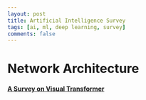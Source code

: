 ```yaml
---
layout: post    
title: Artificial Intelligence Survey      
tags: [ai, ml, deep learning, survey]    
comments: false  
--- 
```


# Network Architecture
#### [A Survey on Visual Transformer](https://jihyeonryu.github.io/2021-04-02-survey-paper1/)